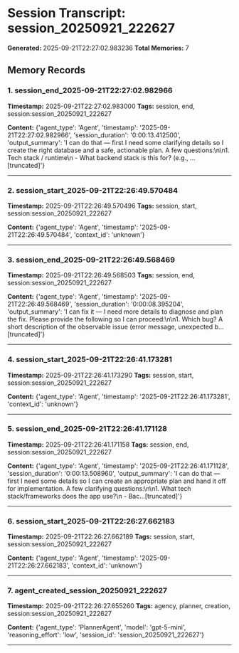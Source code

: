 # Session Transcript: session_20250921_222627

**Generated:** 2025-09-21T22:27:02.983236
**Total Memories:** 7

## Memory Records

### 1. session_end_2025-09-21T22:27:02.982966

**Timestamp:** 2025-09-21T22:27:02.983000
**Tags:** session, end, session:session_20250921_222627

**Content:** {'agent_type': 'Agent', 'timestamp': '2025-09-21T22:27:02.982966', 'session_duration': '0:00:13.412500', 'output_summary': 'I can do that — first I need some clarifying details so I create the right database and a safe, actionable plan. A few questions:\n\n1. Tech stack / runtime\n   - What backend stack is this for? (e.g., ...[truncated]'}

---

### 2. session_start_2025-09-21T22:26:49.570484

**Timestamp:** 2025-09-21T22:26:49.570496
**Tags:** session, start, session:session_20250921_222627

**Content:** {'agent_type': 'Agent', 'timestamp': '2025-09-21T22:26:49.570484', 'context_id': 'unknown'}

---

### 3. session_end_2025-09-21T22:26:49.568469

**Timestamp:** 2025-09-21T22:26:49.568503
**Tags:** session, end, session:session_20250921_222627

**Content:** {'agent_type': 'Agent', 'timestamp': '2025-09-21T22:26:49.568469', 'session_duration': '0:00:08.395204', 'output_summary': 'I can fix it — I need more details to diagnose and plan the fix. Please provide the following so I can proceed:\n\n1. Which bug? A short description of the observable issue (error message, unexpected b...[truncated]'}

---

### 4. session_start_2025-09-21T22:26:41.173281

**Timestamp:** 2025-09-21T22:26:41.173290
**Tags:** session, start, session:session_20250921_222627

**Content:** {'agent_type': 'Agent', 'timestamp': '2025-09-21T22:26:41.173281', 'context_id': 'unknown'}

---

### 5. session_end_2025-09-21T22:26:41.171128

**Timestamp:** 2025-09-21T22:26:41.171158
**Tags:** session, end, session:session_20250921_222627

**Content:** {'agent_type': 'Agent', 'timestamp': '2025-09-21T22:26:41.171128', 'session_duration': '0:00:13.508960', 'output_summary': 'I can do that — first I need some details so I can create an appropriate plan and hand it off for implementation. A few clarifying questions:\n\n1. What tech stack/frameworks does the app use?\n   - Bac...[truncated]'}

---

### 6. session_start_2025-09-21T22:26:27.662183

**Timestamp:** 2025-09-21T22:26:27.662189
**Tags:** session, start, session:session_20250921_222627

**Content:** {'agent_type': 'Agent', 'timestamp': '2025-09-21T22:26:27.662183', 'context_id': 'unknown'}

---

### 7. agent_created_session_20250921_222627

**Timestamp:** 2025-09-21T22:26:27.655260
**Tags:** agency, planner, creation, session:session_20250921_222627

**Content:** {'agent_type': 'PlannerAgent', 'model': 'gpt-5-mini', 'reasoning_effort': 'low', 'session_id': 'session_20250921_222627'}

---


